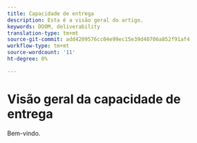 ```yaml
---
title: Capacidade de entrega
description: Esta é a visão geral do artigo.
keywords: DDOM, deliverability
translation-type: tm+mt
source-git-commit: add4209576cc04e99ec15e39d40706a852f91af4
workflow-type: tm+mt
source-wordcount: '11'
ht-degree: 0%

---
```



# Visão geral da capacidade de entrega

Bem-vindo.

<!--
This is the landing page of the user guide. It should be the first list item in the TOC.md file.

See other user landing pages to get ideas.
-->
